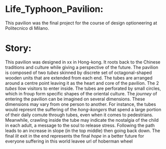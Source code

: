 # Life_Typhoon_Pavilion:
This pavilion was the final project for the course of design optioneering at Politecnico di Milano.

# Story:
This pavilion was designed in xx in Hong-kong. It roots back to the Chinese traditions and culture while giving a perspective of the future. The pavilion is composed of two *tubes* skinned by  discrete set of octagonal-shaped wooden units that are extended from each end. The tubes are arranged around a centre point leaving it as the heart and core of the pavilion. The 2 *tubes* llow visitors to enter inside. The tubes are perforated by small circles, which in froup form specific shapes of the oriental culture. 
The *journey* of entering the pavilion can be imagined on several dimensions. These dimensions may vary from one person to another. For instance, the tubes would represnt the suffering of the *hong-kongers* that spend a large portion of their daily comute through tubes, even when it comes to pedestrians. 
Meanwhile, crawling inside the tube may indicate the nostalgia of the child in each adult, a message to the soul to release stress. Following the path leads to an increase in slope (in the top middle) then going back down. The final *lit* exit in the end represents the final *hope* in a better future for everyone suffering in this world
leavee url of hoberman wheel
